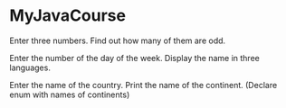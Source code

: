 # MyJavaCourse
Enter three numbers. Find out how many of them are odd.

Enter the number of the day of the week. Display the name in three languages.

Enter the name of the country. Print the name of the continent. (Declare enum with names of continents)
